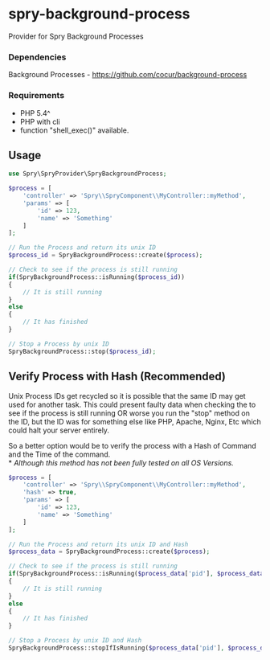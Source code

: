 # spry-background-process
Provider for Spry Background Processes

### Dependencies
Background Processes - https://github.com/cocur/background-process

### Requirements
* PHP 5.4^
* PHP with cli
* function "shell_exec()" available.

## Usage

```php
use Spry\SpryProvider\SpryBackgroundProcess;

$process = [
	'controller' => 'Spry\\SpryComponent\\MyController::myMethod',
	'params' => [
		'id' => 123,
		'name' => 'Something'
	]
];

// Run the Process and return its unix ID
$process_id = SpryBackgroundProcess::create($process);

// Check to see if the process is still running
if(SpryBackgroundProcess::isRunning($process_id))
{
	// It is still running
}
else
{
	// It has finished
}

// Stop a Process by unix ID
SpryBackgroundProcess::stop($process_id);
```
    
## Verify Process with Hash (Recommended)
Unix Process IDs get recycled so it is possible that the same ID may get used for another task.  This could present faulty data when checking the to see if the process is still running OR worse you run the "stop" method on the ID, but the ID was for something else like PHP, Apache, Nginx, Etc which could halt your server entirely.

So a better option would be to verify the process with a Hash of Command and the Time of the command.  
\* *Although this method has not been fully tested on all OS Versions.*

```php
$process = [
	'controller' => 'Spry\\SpryComponent\\MyController::myMethod',
	'hash' => true,
	'params' => [
		'id' => 123,
		'name' => 'Something'
	]
];

// Run the Process and return its unix ID and Hash
$process_data = SpryBackgroundProcess::create($process);

// Check to see if the process is still running
if(SpryBackgroundProcess::isRunning($process_data['pid'], $process_data['hash']))
{
	// It is still running
}
else
{
	// It has finished
}

// Stop a Process by unix ID and Hash
SpryBackgroundProcess::stopIfIsRunning($process_data['pid'], $process_data['hash']);
```
